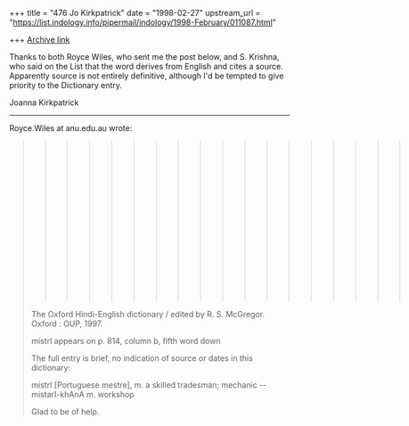 +++
title = "476 Jo Kirkpatrick"
date = "1998-02-27"
upstream_url = "https://list.indology.info/pipermail/indology/1998-February/011087.html"

+++
[Archive link](https://list.indology.info/pipermail/indology/1998-February/011087.html)

Thanks to both Royce Wiles, who sent me the post below, and S. Krishna,
who said on the List that the word derives from English and cites a
source. Apparently source is not entirely definitive, although I'd be
tempted to give priority to the Dictionary entry.

Joanna Kirkpatrick
*************************
Royce.Wiles at anu.edu.au wrote:
>>>>>>>>>>>>>>>>>>>>>>...>
> Full citation:
>
> The Oxford Hindi-English dictionary / edited by R. S. McGregor. Oxford :
> OUP, 1997.
>
> mistrI appears on p. 814, column b, fifth word down
>
> The full entry is brief, no indication of source or dates in this dictionary:
>
> mistrI [Portuguese mestre], m. a skilled tradesman; mechanic --
> mistarI-khAnA m. workshop
>
> Glad to be of help.



